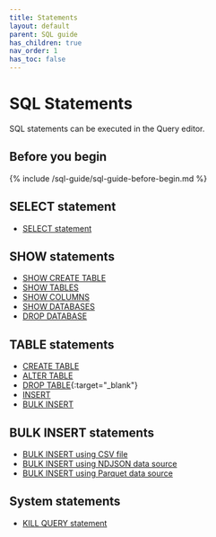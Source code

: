 ```yaml
---
title: Statements
layout: default
parent: SQL guide
has_children: true
nav_order: 1
has_toc: false
---
```


# SQL Statements

SQL statements can be executed in the Query editor.

## Before you begin

{% include /sql-guide/sql-guide-before-begin.md %}

## SELECT statement

* [SELECT statement](/docs/sql-guide/statements/statement-select)

## SHOW statements

* [SHOW CREATE TABLE](/docs/sql-guide/statements/statement-table-create-show)
* [SHOW TABLES](/docs/sql-guide/statements/statement-tables-show)
* [SHOW COLUMNS](/docs/sql-guide/statements/statement-columns-show)
* [SHOW DATABASES](/docs/sql-guide/statements/statement-database-show)
* [DROP DATABASE](/docs/sql-guide/statements/statement-database-drop)

## TABLE statements

* [CREATE TABLE](/docs/sql-guide/statements/statement-table-create)
* [ALTER TABLE](/docs/sql-guide/statements/statement-table-alter)
* [DROP TABLE](https://www.w3schools.com/sql/sql_drop_table.asp){:target="_blank"}
* [INSERT](/docs/sql-guide/statements/statement-insert)
* [BULK INSERT](/docs/sql-guide/statements/statement-insert-bulk)

## BULK INSERT statements

* [BULK INSERT using CSV file](/docs/sql-guide/statements/statement-insert-bulk-csv-example)
* [BULK INSERT using NDJSON data source](/docs/sql-guide/statements/statement-insert-bulk-ndjson-example)
* [BULK INSERT using Parquet data source](/docs/sql-guide/statements/statement-insert-bulk-parquet-example)

## System statements

* [KILL QUERY statement](/docs/sql-guide/statements/statement-kill)

